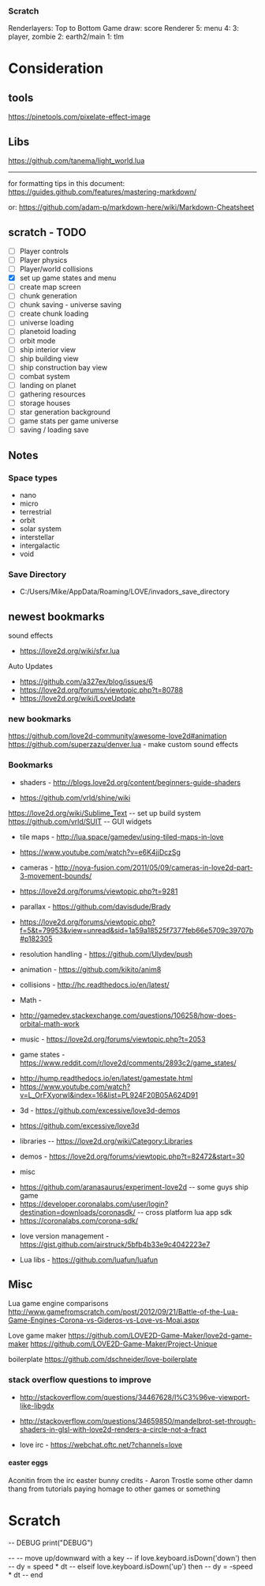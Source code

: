 ### Scratch
Renderlayers: Top to Bottom
Game
draw: score
Renderer
5: menu
4:
3: player, zombie
2: earth2/main
1: tlm



# Consideration

## tools

https://pinetools.com/pixelate-effect-image

## Libs

https://github.com/tanema/light_world.lua

---
for formatting tips in this document: https://guides.github.com/features/mastering-markdown/

or: https://github.com/adam-p/markdown-here/wiki/Markdown-Cheatsheet

## scratch - TODO

- [ ] Player controls
- [ ] Player physics
- [ ] Player/world collisions
- [x] set up game states and menu
- [ ] create map screen
- [ ] chunk generation
- [ ] chunk saving - universe saving
- [ ] create chunk loading
- [ ] universe loading
- [ ] planetoid loading
- [ ] orbit mode
- [ ] ship interior view
- [ ] ship building view
- [ ] ship construction bay view
- [ ] combat system
- [ ] landing on planet
- [ ] gathering resources
- [ ] storage houses 
- [ ] star generation background
- [ ] game stats per game universe
- [ ] saving / loading save

## Notes

### Space types 
* nano
* micro
* terrestrial
* orbit
* solar system
* interstellar
* intergalactic
* void

### Save Directory

- C:/Users/Mike/AppData/Roaming/LOVE/invadors_save_directory

## newest bookmarks

sound effects

- https://love2d.org/wiki/sfxr.lua

Auto Updates

- https://github.com/a327ex/blog/issues/6
- https://love2d.org/forums/viewtopic.php?t=80788
- https://love2d.org/wiki/LoveUpdate

### new bookmarks

https://github.com/love2d-community/awesome-love2d#animation
https://github.com/superzazu/denver.lua - make custom sound effects

### Bookmarks

* shaders - http://blogs.love2d.org/content/beginners-guide-shaders
- https://github.com/vrld/shine/wiki

https://love2d.org/wiki/Sublime_Text -- set up build system
https://github.com/vrld/SUIT -- GUI widgets

* tile maps - http://lua.space/gamedev/using-tiled-maps-in-love
- https://www.youtube.com/watch?v=e6K4jjDczSg

* cameras - http://nova-fusion.com/2011/05/09/cameras-in-love2d-part-3-movement-bounds/
- https://love2d.org/forums/viewtopic.php?t=9281
* parallax - https://github.com/davisdude/Brady
- https://love2d.org/forums/viewtopic.php?f=5&t=79953&view=unread&sid=1a59a18525f7377feb66e5709c39707b#p182305

* resolution handling - https://github.com/Ulydev/push

* animation - https://github.com/kikito/anim8

* collisions - http://hc.readthedocs.io/en/latest/

* Math -
- http://gamedev.stackexchange.com/questions/106258/how-does-orbital-math-work

* music - https://love2d.org/forums/viewtopic.php?t=2053

* game states - https://www.reddit.com/r/love2d/comments/2893c2/game_states/
- http://hump.readthedocs.io/en/latest/gamestate.html
- https://www.youtube.com/watch?v=L_OrFXyorwI&index=16&list=PL924F20B05A624D91

* 3d - https://github.com/excessive/love3d-demos
- https://github.com/excessive/love3d

* libraries -- https://love2d.org/wiki/Category:Libraries
* demos - https://love2d.org/forums/viewtopic.php?t=82472&start=30

* misc
- https://github.com/aranasaurus/experiment-love2d -- some guys ship game
- https://developer.coronalabs.com/user/login?destination=downloads/coronasdk/ -- cross platform lua app sdk
- https://coronalabs.com/corona-sdk/


* love version management - https://gist.github.com/airstruck/5bfb4b33e9c4042223e7

* Lua libs - https://github.com/luafun/luafun

## Misc

Lua game engine comparisons
http://www.gamefromscratch.com/post/2012/09/21/Battle-of-the-Lua-Game-Engines-Corona-vs-Gideros-vs-Love-vs-Moai.aspx

Love game maker
https://github.com/LOVE2D-Game-Maker/love2d-game-maker
https://github.com/LOVE2D-Game-Maker/Project-Unique

boilerplate
https://github.com/dschneider/love-boilerplate

### stack overflow questions to improve
* http://stackoverflow.com/questions/34467628/l%C3%96ve-viewport-like-libgdx
* http://stackoverflow.com/questions/34659850/mandelbrot-set-through-shaders-in-glsl-with-love2d-renders-a-circle-not-a-fract

* love irc - https://webchat.oftc.net/?channels=love

#### easter eggs
Aconitin from the irc
easter bunny credits - Aaron Trostle
some other damn thang from tutorials
paying homage to other games or something

# Scratch

  -- DEBUG
  print("DEBUG")



  -- -- move up/downward with a key
  -- if love.keyboard.isDown('down') then
  --   dy = speed * dt
  -- elseif love.keyboard.isDown('up') then
  --   dy = -speed * dt
  -- end
